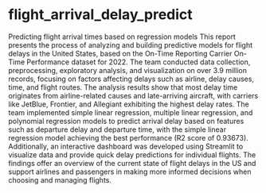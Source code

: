 # flight_arrival_delay_predict
Predicting flight arrival times based on regression models This report presents the process of analyzing and building predictive models for flight delays in the United States, based on the On-Time Reporting Carrier On-Time Performance dataset for 2022. The team conducted data collection, preprocessing, exploratory analysis, and visualization on over 3.9 million records, focusing on factors affecting delays such as airline, delay causes, time, and flight routes. The analysis results show that most delay time originates from airline-related causes and late-arriving aircraft, with carriers like JetBlue, Frontier, and Allegiant exhibiting the highest delay rates. The team implemented simple linear regression, multiple linear regression, and polynomial regression models to predict arrival delay based on features such as departure delay and departure time, with the simple linear regression model achieving the best performance (R2 score of 0.93673). Additionally, an interactive dashboard was developed using Streamlit to visualize data and provide quick delay predictions for individual flights. The findings offer an overview of the current state of flight delays in the US and support airlines and passengers in making more informed decisions when choosing and managing flights.
